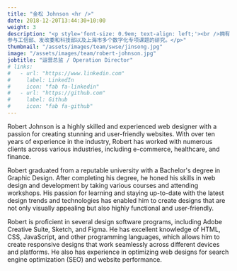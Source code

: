 ```yaml
---
title: "金松 Johnson <hr />"
date: 2018-12-20T13:44:30+10:00
weight: 3
description: "<p style='font-size: 0.9em; text-align: left;'><br />拥有15年以上船舶行业数字化建设工作经历。主要从事船舶供应链管理模式探索，研究供应链协同管理标准体系构建，协同管理流程，逻辑的梳理，并结合先进的IT技术，完成多种业务场景的设计与模拟方案，参与具有知识产权的SWS TIME平台的策划、开发与实施，满足船舶供应链管理的要求。<br /><br />
参与工信部、发改委和科技部以及上海市多个数字化专项课题的研究。</p>"
thumbnail: "/assets/images/team/swse/jinsong.jpg"
image: "/assets/images/team/robert-johnson.jpg"
jobtitle: "运营总监 / Operation Director"
# links:
#   - url: "https://www.linkedin.com"
#     label: LinkedIn
#     icon: "fab fa-linkedin"
#   - url: "https://github.com"
#     label: Github
#     icon: "fab fa-github"
---
```


Robert Johnson is a highly skilled and experienced web designer with a passion for creating stunning and user-friendly websites. With over ten years of experience in the industry, Robert has worked with numerous clients across various industries, including e-commerce, healthcare, and finance.

Robert graduated from a reputable university with a Bachelor's degree in Graphic Design. After completing his degree, he honed his skills in web design and development by taking various courses and attending workshops. His passion for learning and staying up-to-date with the latest design trends and technologies has enabled him to create designs that are not only visually appealing but also highly functional and user-friendly.

Robert is proficient in several design software programs, including Adobe Creative Suite, Sketch, and Figma. He has excellent knowledge of HTML, CSS, JavaScript, and other programming languages, which allows him to create responsive designs that work seamlessly across different devices and platforms. He also has experience in optimizing web designs for search engine optimization (SEO) and website performance.